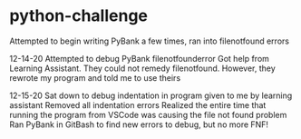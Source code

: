 # python-challenge

Attempted to begin writing PyBank a few times, ran into filenotfound errors

12-14-20 Attempted to debug PyBank filenotfounderror
Got help from Learning Assistant. They could not remedy filenotfound. However, they rewrote my program and told me to use theirs

12-15-20 Sat down to debug indentation in program given to me by learning assistant
Removed all indentation errors
Realized the entire time that running the program from VSCode was causing the file not found problem
Ran PyBank in GitBash to find new errors to debug, but no more FNF!
